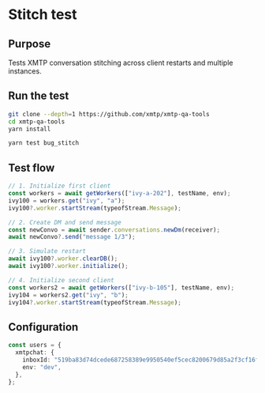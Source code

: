# Stitch test

## Purpose

Tests XMTP conversation stitching across client restarts and multiple instances.

## Run the test

```bash
git clone --depth=1 https://github.com/xmtp/xmtp-qa-tools
cd xmtp-qa-tools
yarn install

yarn test bug_stitch
```

## Test flow

```typescript
// 1. Initialize first client
const workers = await getWorkers(["ivy-a-202"], testName, env);
ivy100 = workers.get("ivy", "a");
ivy100?.worker.startStream(typeofStream.Message);

// 2. Create DM and send message
const newConvo = await sender.conversations.newDm(receiver);
await newConvo?.send("message 1/3");

// 3. Simulate restart
await ivy100?.worker.clearDB();
await ivy100?.worker.initialize();

// 4. Initialize second client
const workers2 = await getWorkers(["ivy-b-105"], testName, env);
ivy104 = workers2.get("ivy", "b");
ivy104?.worker.startStream(typeofStream.Message);
```

## Configuration

```typescript
const users = {
  xmtpchat: {
    inboxId: "519ba83d74dcede687258389e9950540ef5cec8200679d85a2f3cf16fdb97f2e",
    env: "dev",
  },
};
```
